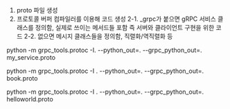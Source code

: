 1. proto 파일 생성
2. 프로토콜 버퍼 컴파일러를 이용해 코드 생성
2-1. _grpc가 붙으면 gRPC 서비스 클래스를 정의함, 실제로 쓰이는 메서드들 포함 즉 서버와 클라이언트 구현을 위한 코드
2-2. 없으면 메시지 클래스들을 정의함, 직렬화/역직렬화 등

python -m grpc_tools.protoc -I. --python_out=. --grpc_python_out=. my_service.proto

python -m grpc_tools.protoc -I . --python_out=. --grpc_python_out=. book.proto

python -m grpc_tools.protoc -I . --python_out=. --grpc_python_out=. helloworld.proto